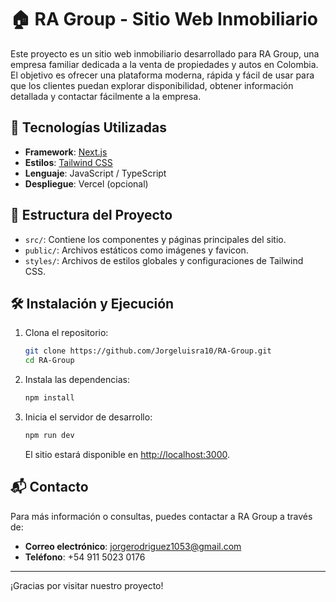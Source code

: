 
# 🏠 RA Group - Sitio Web Inmobiliario

Este proyecto es un sitio web inmobiliario desarrollado para RA Group, una empresa familiar dedicada a la venta de propiedades y autos en Colombia. El objetivo es ofrecer una plataforma moderna, rápida y fácil de usar para que los clientes puedan explorar disponibilidad, obtener información detallada y contactar fácilmente a la empresa.

## 🚀 Tecnologías Utilizadas

- **Framework**: [Next.js](https://nextjs.org/)
- **Estilos**: [Tailwind CSS](https://tailwindcss.com/)
- **Lenguaje**: JavaScript / TypeScript
- **Despliegue**: Vercel (opcional)

## 📁 Estructura del Proyecto

- `src/`: Contiene los componentes y páginas principales del sitio.
- `public/`: Archivos estáticos como imágenes y favicon.
- `styles/`: Archivos de estilos globales y configuraciones de Tailwind CSS.

## 🛠️ Instalación y Ejecución

1. Clona el repositorio:

   ```bash
   git clone https://github.com/Jorgeluisra10/RA-Group.git
   cd RA-Group
   ```

2. Instala las dependencias:

   ```bash
   npm install
   ```

3. Inicia el servidor de desarrollo:

   ```bash
   npm run dev
   ```

   El sitio estará disponible en [http://localhost:3000](http://localhost:3000).

## 📬 Contacto

Para más información o consultas, puedes contactar a RA Group a través de:

- **Correo electrónico**: [jorgerodriguez1053@gmail.com](mailto:correo@ragroup.com)
- **Teléfono**: +54 911 5023 0176

---

¡Gracias por visitar nuestro proyecto!
